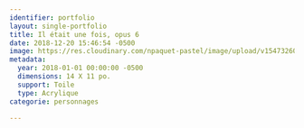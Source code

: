 ```yaml
---
identifier: portfolio
layout: single-portfolio
title: Il était une fois, opus 6
date: 2018-12-20 15:46:54 -0500
image: https://res.cloudinary.com/npaquet-pastel/image/upload/v1547326039/44265616_2187643068171595_2264983950239727616_n-1.jpg
metadata:
  year: 2018-01-01 00:00:00 -0500
  dimensions: 14 X 11 po.
  support: Toile
  type: Acrylique
categorie: personnages

---
```

